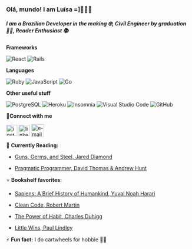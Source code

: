 ### **Olá, mundo! I am Luísa =]**:raising_hand_woman:👋

##### **I am a Brazilian Developer in the making :nerd_face:, Civil Engineer by graduation :woman_student:, Reader Enthusiast :books:**

**Frameworks**

![React](https://img.shields.io/badge/React-20232A?style=for-the-badge&logo=react&logoColor=61DAFB)    ![Rails](https://img.shields.io/badge/Ruby_on_Rails-CC0000?style=for-the-badge&logo=ruby-on-rails&logoColor=white)    

**Languages**

![Ruby](https://img.shields.io/badge/Ruby-CC342D?style=for-the-badge&logo=ruby&logoColor=white)    ![JavaScript](https://img.shields.io/badge/JavaScript-F7DF1E?style=for-the-badge&logo=javascript&logoColor=black)    ![Go](https://img.shields.io/badge/go-%2300ADD8.svg?style=for-the-badge&logo=go&logoColor=white)    

**Other useful stuff**

![PostgreSQL](https://img.shields.io/badge/PostgreSQL-316192?style=for-the-badge&logo=postgresql&logoColor=white)    ![Heroku](https://img.shields.io/badge/Heroku-430098?style=for-the-badge&logo=heroku&logoColor=white)    ![Insomnia](https://img.shields.io/badge/Insomnia-black?style=for-the-badge&logo=insomnia&logoColor=5849BE)    ![Visual Studio Code](https://img.shields.io/badge/Visual%20Studio%20Code-0078d7.svg?style=for-the-badge&logo=visual-studio-code&logoColor=white)    ![GitHub](https://img.shields.io/badge/github-%23121011.svg?style=for-the-badge&logo=github&logoColor=white)

:speech_balloon:**Connect with me**
<!--Personal Website > fazer
-->
<p align="left">
<a href="https://www.instagram.com/luisanobrevaz/" target="blank"><img align="center" src="https://cdn-icons-png.flaticon.com/512/174/174855.png" alt="instagram" height="30" width="30" /></a> <a href="https://br.linkedin.com/in/luisanobrevaz" target="blank"><img align="center" src="https://cdn-icons-png.flaticon.com/512/174/174857.png" alt="linkedin" height="30" width="30" /></a> <a href=mailto:luisanobrevaz@gmail.com target="blank"><img align="center" src="https://cdn-icons-png.flaticon.com/512/888/888853.png" alt="e-mail" height="35" width="35" /></a>


:open_book: **Currently Reading:**
- [Guns, Germs, and Steel, Jared Diamond](https://www.amazon.com.br/Guns-Germs-Steel-Fates-Societies/dp/0393317552)

- [Pragmatic Programmer, David Thomas & Andrew Hunt](https://www.amazon.com.br/Pragmatic-Programmer-journey-mastery-Anniversary/dp/0135957052)
<!--VER SE TEM MAIS ALGUM
-->


:star:	**Bookshelf favorites:**
<!--VER SE TEM MAIS ALGUM
-->
- [Sapiens: A Brief History of Humankind, Yuval Noah Harari](https://www.amazon.com.br/Sapiens-Brief-History-Humankind-English-ebook/dp/B00ICN066A/ref=sr_1_2?__mk_pt_BR=%C3%85M%C3%85%C5%BD%C3%95%C3%91&crid=2PJNPLNVHFHNO&keywords=sapiens+yuval&qid=1652595154&sprefix=sapiens+yuva%2Caps%2C288&sr=8-2&ufe=app_do%3Aamzn1.fos.db68964d-7c0e-4bb2-a95c-e5cb9e32eb12)

- [Clean Code, Robert Martin](https://www.amazon.com.br/Clean-Code-Handbook-Software-Craftsmanship/dp/0132350882/ref=sr_1_1?crid=3POOT6RVDFLRQ&keywords=clean+code+robert+c.+martin&qid=1652594020&sprefix=clean+code+%2Caps%2C227&sr=8-1&ufe=app_do%3Aamzn1.fos.fcd6d665-32ba-4479-9f21-b774e276a678)

- [The Power of Habit, Charles Duhigg](https://www.amazon.com.br/Power-Habit-What-Business-English-ebook/dp/B0055PGUYU/ref=sr_1_1?keywords=power+of+habit&qid=1652595297&sprefix=power+of+ha%2Caps%2C221&sr=8-1&ufe=app_do%3Aamzn1.fos.db68964d-7c0e-4bb2-a95c-e5cb9e32eb12)

- [Little Wins, Paul Lindley](https://www.amazon.com.br/Little-Wins-Thinking-Toddler-English-ebook/dp/B01M339WKS/ref=sr_1_1?keywords=little+wins&qid=1652595281&sr=8-1&ufe=app_do%3Aamzn1.fos.fcd6d665-32ba-4479-9f21-b774e276a678)


⚡ **Fun fact:** I do cartwheels for hobbie :woman_cartwheeling:	
